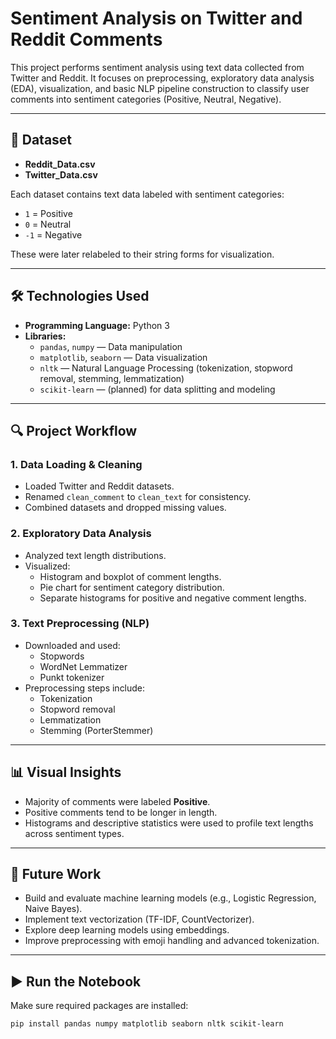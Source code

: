 # Sentiment Analysis on Twitter and Reddit Comments

This project performs sentiment analysis using text data collected from Twitter and Reddit. It focuses on preprocessing, exploratory data analysis (EDA), visualization, and basic NLP pipeline construction to classify user comments into sentiment categories (Positive, Neutral, Negative).

---

## 📁 Dataset

- **Reddit_Data.csv**
- **Twitter_Data.csv**

Each dataset contains text data labeled with sentiment categories:
- `1` = Positive  
- `0` = Neutral  
- `-1` = Negative  

These were later relabeled to their string forms for visualization.

---

## 🛠️ Technologies Used

- **Programming Language:** Python 3
- **Libraries:**
  - `pandas`, `numpy` — Data manipulation
  - `matplotlib`, `seaborn` — Data visualization
  - `nltk` — Natural Language Processing (tokenization, stopword removal, stemming, lemmatization)
  - `scikit-learn` — (planned) for data splitting and modeling

---

## 🔍 Project Workflow

### 1. Data Loading & Cleaning
- Loaded Twitter and Reddit datasets.
- Renamed `clean_comment` to `clean_text` for consistency.
- Combined datasets and dropped missing values.

### 2. Exploratory Data Analysis
- Analyzed text length distributions.
- Visualized:
  - Histogram and boxplot of comment lengths.
  - Pie chart for sentiment category distribution.
  - Separate histograms for positive and negative comment lengths.

### 3. Text Preprocessing (NLP)
- Downloaded and used:
  - Stopwords
  - WordNet Lemmatizer
  - Punkt tokenizer
- Preprocessing steps include:
  - Tokenization
  - Stopword removal
  - Lemmatization
  - Stemming (PorterStemmer)

---

## 📊 Visual Insights

- Majority of comments were labeled **Positive**.
- Positive comments tend to be longer in length.
- Histograms and descriptive statistics were used to profile text lengths across sentiment types.

---

## 🚧 Future Work

- Build and evaluate machine learning models (e.g., Logistic Regression, Naive Bayes).
- Implement text vectorization (TF-IDF, CountVectorizer).
- Explore deep learning models using embeddings.
- Improve preprocessing with emoji handling and advanced tokenization.

---

## ▶️ Run the Notebook

Make sure required packages are installed:

```bash
pip install pandas numpy matplotlib seaborn nltk scikit-learn
